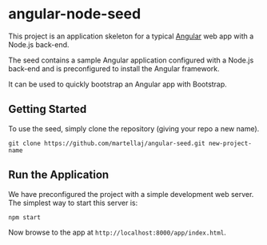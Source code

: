 # angular-node-seed

This project is an application skeleton for a typical [Angular](http://angularjs.org/) web app with a Node.js back-end.

The seed contains a sample Angular application configured with a Node.js back-end and is preconfigured to install the Angular framework. 

It can be used to quickly bootstrap an Angular app with Bootstrap.


## Getting Started

To use the seed, simply clone the repository (giving your repo a new name).

```
git clone https://github.com/martellaj/angular-seed.git new-project-name
```

## Run the Application

We have preconfigured the project with a simple development web server.  The simplest way to start
this server is:

```
npm start
```

Now browse to the app at `http://localhost:8000/app/index.html`.


